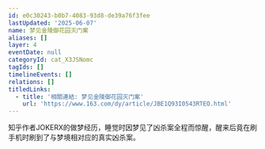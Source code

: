 ```yaml
---
id: e0c30243-b0b7-4083-93d8-de39a76f3fee
lastUpdated: '2025-06-07'
name: 梦见金陵御花园灭门案
aliases: []
layer: 4
eventDate: null
categoryId: cat_X3JSNomc
tagIds: []
timelineEvents: []
relations: []
titledLinks:
  - title: '相關連結: 梦见金陵御花园灭门案'
    url: 'https://www.163.com/dy/article/JBE1Q93I0543RTEO.html'
---
```

知乎作者JOKERX的做梦经历，睡觉时因梦见了凶杀案全程而惊醒，醒来后竟在刷手机时刷到了与梦境相对应的真实凶杀案。
